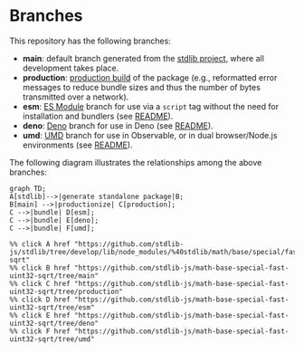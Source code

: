 <!--

@license Apache-2.0

Copyright (c) 2022 The Stdlib Authors.

Licensed under the Apache License, Version 2.0 (the "License");
you may not use this file except in compliance with the License.
You may obtain a copy of the License at

    http://www.apache.org/licenses/LICENSE-2.0

Unless required by applicable law or agreed to in writing, software
distributed under the License is distributed on an "AS IS" BASIS,
WITHOUT WARRANTIES OR CONDITIONS OF ANY KIND, either express or implied.
See the License for the specific language governing permissions and
limitations under the License.

-->

# Branches

This repository has the following branches:

-   **main**: default branch generated from the [stdlib project][stdlib-url], where all development takes place.
-   **production**: [production build][production-url] of the package (e.g., reformatted error messages to reduce bundle sizes and thus the number of bytes transmitted over a network).
-   **esm**: [ES Module][esm-url] branch for use via a `script` tag without the need for installation and bundlers (see [README][esm-readme]).
-   **deno**: [Deno][deno-url] branch for use in Deno (see [README][deno-readme]).
-   **umd**: [UMD][umd-url] branch for use in Observable, or in dual browser/Node.js environments (see [README][umd-readme]).

The following diagram illustrates the relationships among the above branches:

```mermaid
graph TD;
A[stdlib]-->|generate standalone package|B;
B[main] -->|productionize| C[production];
C -->|bundle| D[esm];
C -->|bundle| E[deno];
C -->|bundle| F[umd];

%% click A href "https://github.com/stdlib-js/stdlib/tree/develop/lib/node_modules/%40stdlib/math/base/special/fast/uint32-sqrt"
%% click B href "https://github.com/stdlib-js/math-base-special-fast-uint32-sqrt/tree/main"
%% click C href "https://github.com/stdlib-js/math-base-special-fast-uint32-sqrt/tree/production"
%% click D href "https://github.com/stdlib-js/math-base-special-fast-uint32-sqrt/tree/esm"
%% click E href "https://github.com/stdlib-js/math-base-special-fast-uint32-sqrt/tree/deno"
%% click F href "https://github.com/stdlib-js/math-base-special-fast-uint32-sqrt/tree/umd"
```

[stdlib-url]: https://github.com/stdlib-js/stdlib/tree/develop/lib/node_modules/%40stdlib/math/base/special/fast/uint32-sqrt
[production-url]: https://github.com/stdlib-js/math-base-special-fast-uint32-sqrt/tree/production
[deno-url]: https://github.com/stdlib-js/math-base-special-fast-uint32-sqrt/tree/deno
[deno-readme]: https://github.com/stdlib-js/math-base-special-fast-uint32-sqrt/blob/deno/README.md
[umd-url]: https://github.com/stdlib-js/math-base-special-fast-uint32-sqrt/tree/umd
[umd-readme]: https://github.com/stdlib-js/math-base-special-fast-uint32-sqrt/blob/umd/README.md
[esm-url]: https://github.com/stdlib-js/math-base-special-fast-uint32-sqrt/tree/esm
[esm-readme]: https://github.com/stdlib-js/math-base-special-fast-uint32-sqrt/blob/esm/README.md